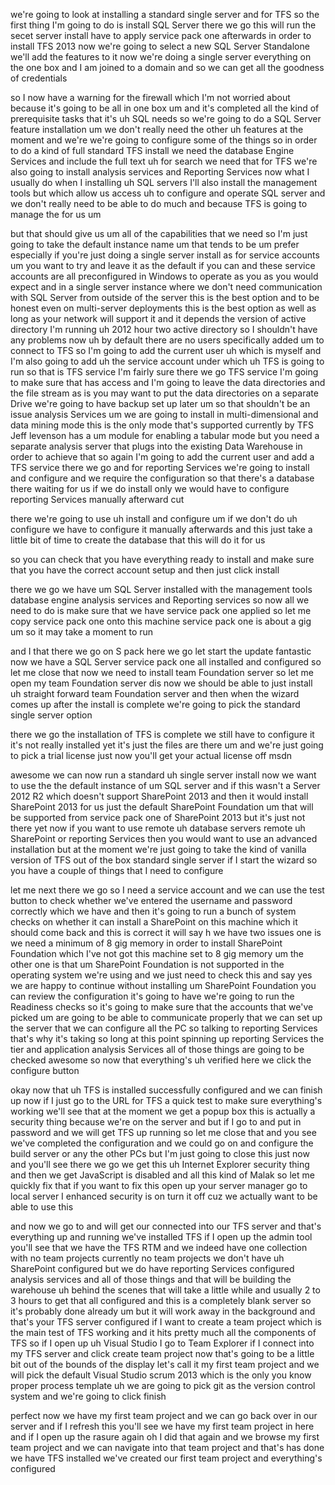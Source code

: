 we're going to look at installing a standard single server and for TFS so the first thing I'm going to do is install SQL Server there we go this will run the secet server install have to apply service pack one afterwards in order to install TFS 2013 now we're going to select a new SQL Server Standalone we'll add the features to it now we're doing a single server everything on the one box and I am joined to a domain and so we can get all the goodness of credentials

so I now have a warning for the firewall which I'm not worried about because it's going to be all in one box um and it's completed all the kind of prerequisite tasks that it's uh SQL needs so we're going to do a SQL Server feature installation um we don't really need the other uh features at the moment and we're we're going to configure some of the things so in order to do a kind of full standard TFS install we need the database Engine Services and include the full text uh for search we need that for TFS we're also going to install analysis services and Reporting Services now what I usually do when I installing uh SQL servers I'll also install the management tools but which allow us access uh to configure and operate SQL server and we don't really need to be able to do much and because TFS is going to manage the for us um

but that should give us um all of the capabilities that we need so I'm just going to take the default instance name um that tends to be um prefer especially if you're just doing a single server install as for service accounts um you want to try and leave it as the default if you can and these service accounts are all preconfigured in Windows to operate as you as you would expect and in a single server instance where we don't need communication with SQL Server from outside of the server this is the best option and to be honest even on multi-server deployments this is the best option as well as long as your network will support it and it depends the version of active directory I'm running uh 2012 hour two active directory so I shouldn't have any problems now uh by default there are no users specifically added um to connect to TFS so I'm going to add the current user uh which is myself and I'm also going to add uh the service account under which uh TFS is going to run so that is TFS service I'm fairly sure there we go TFS service I'm going to make sure that has access and I'm going to leave the data directories and the file stream as is you may want to put the data directories on a separate Drive we're going to have backup set up later um so that shouldn't be an issue analysis Services um we are going to install in multi-dimensional and data mining mode this is the only mode that's supported currently by TFS Jeff levenson has a um module for enabling a tabular mode but you need a separate analysis server that plugs into the existing Data Warehouse in order to achieve that so again I'm going to add the current user and add a TFS service there we go and for reporting Services we're going to install and configure and we require the configuration so that there's a database there waiting for us if we do install only we would have to configure reporting Services manually afterward cut

there we're going to use uh install and configure um if we don't do uh configure we have to configure it manually afterwards and this just take a little bit of time to create the database that this will do it for us

so you can check that you have everything ready to install and make sure that you have the correct account setup and then just click install

there we go we have um SQL Server installed with the management tools database engine analysis services and Reporting services so now all we need to do is make sure that we have service pack one applied so let me copy service pack one onto this machine service pack one is about a gig um so it may take a moment to run

and I that there we go on S pack here we go let start the update fantastic now we have a SQL Server service pack one all installed and configured so let me close that now we need to install team Foundation server so let me open my team Foundation server dis now we should be able to just install uh straight forward team Foundation server and then when the wizard comes up after the install is complete we're going to pick the standard single server option

there we go the installation of TFS is complete we still have to configure it it's not really installed yet it's just the files are there um and we're just going to pick a trial license just now you'll get your actual license off msdn

awesome we can now run a standard uh single server install now we want to use the the default instance of um SQL server and if this wasn't a Server 2012 R2 which doesn't support SharePoint 2013 and then it would install SharePoint 2013 for us just the default SharePoint Foundation um that will be supported from service pack one of SharePoint 2013 but it's just not there yet now if you want to use remote uh database servers remote uh SharePoint or reporting Services then you would want to use an advanced installation but at the moment we're just going to take the kind of vanilla version of TFS out of the box standard single server if I start the wizard so you have a couple of things that I need to configure

let me next there we go so I need a service account and we can use the test button to check whether we've entered the username and password correctly which we have and then it's going to run a bunch of system checks on whether it can install a SharePoint on this machine which it should come back and this is correct it will say h we have two issues one is we need a minimum of 8 gig memory in order to install SharePoint Foundation which I've not got this machine set to 8 gig memory um the other one is that um SharePoint Foundation is not supported in the operating system we're using and we just need to check this and say yes we are happy to continue without installing um SharePoint Foundation you can review the configuration it's going to have we're going to run the Readiness checks so it's going to make sure that the accounts that we've picked um are going to be able to communicate properly that we can set up the server that we can configure all the PC so talking to reporting Services that's why it's taking so long at this point spinning up reporting Services the tier and application analysis Services all of those things are going to be checked awesome so now that everything's uh verified here we click the configure button

okay now that uh TFS is installed successfully configured and we can finish up now if I just go to the URL for TFS a quick test to make sure everything's working we'll see that at the moment we get a popup box this is actually a security thing because we're on the server and but if I go to and put in password and we will get TFS up running so let me close that and you see we've completed the configuration and we could go on and configure the build server or any the other PCs but I'm just going to close this just now and you'll see there we go we get this uh Internet Explorer security thing and then we get JavaScript is disabled and all this kind of Malak so let me quickly fix that if you want to fix this open up your server manager go to local server I enhanced security is on turn it off cuz we actually want to be able to use this

and now we go to and will get our connected into our TFS server and that's everything up and running we've installed TFS if I open up the admin tool you'll see that we have the TFS RTM and we indeed have one collection with no team projects currently no team projects we don't have uh SharePoint configured but we do have reporting Services configured analysis services and all of those things and that will be building the warehouse uh behind the scenes that will take a little while and usually 2 to 3 hours to get that all configured and this is a completely blank server so it's probably done already um but it will work away in the background and that's your TFS server configured if I want to create a team project which is the main test of TFS working and it hits pretty much all the components of TFS so if I open up uh Visual Studio I go to Team Explorer if I connect into my TFS server and click create team project now that's going to be a little bit out of the bounds of the display let's call it my first team project and we will pick the default Visual Studio scrum 2013 which is the only you know proper process template uh we are going to pick git as the version control system and we're going to click finish

perfect now we have my first team project and we can go back over in our server and if I refresh this you'll see we have my first team project in here and if I open up the rasure again oh I did that again and we browse my first team project and we can navigate into that team project and that's has done we have TFS installed we've created our first team project and everything's configured
